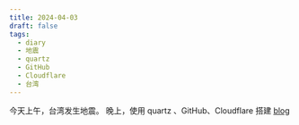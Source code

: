 ```yaml
---
title: 2024-04-03
draft: false
tags:
  - diary
  - 地震
  - quartz
  - GitHub
  - Cloudflare
  - 台湾
---
```

 今天上午，台湾发生地震。
 晚上，使用 quartz 、GitHub、Cloudflare 搭建 [blog](https://blog.chenxuexin.com)
